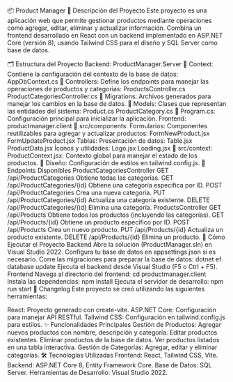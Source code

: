 📦 Product Manager
📖 Descripción del Proyecto
Este proyecto es una aplicación web que permite gestionar productos mediante operaciones como agregar, editar, eliminar y actualizar información. Combina un frontend desarrollado en React con un backend implementado en ASP.NET Core (versión 8), usando Tailwind CSS para el diseño y SQL Server como base de datos.

🗂️ Estructura del Proyecto
Backend: ProductManager.Server
📁 Context: Contiene la configuración del contexto de la base de datos:
AppDbContext.cs
📁 Controllers: Define los endpoints para manejar las operaciones de productos y categorías:
ProductsController.cs
ProductCategoriesController.cs
📁 Migrations: Archivos generados para manejar los cambios en la base de datos.
📁 Models: Clases que representan las entidades del sistema:
Product.cs
ProductCategory.cs
📄 Program.cs: Configuración principal para inicializar la aplicación.
Frontend: productmanager.client
📁 src/components:
Formularios: Componentes reutilizables para agregar y actualizar productos:
FormNewProduct.jsx
FormUpdateProduct.jsx
Tablas: Presentación de datos:
Table.jsx
ProductData.jsx
Íconos y utilidades:
Logo.jsx
Loading.jsx
📁 src/context:
ProductContext.jsx: Contexto global para manejar el estado de los productos.
🎨 Diseño: Configuración de estilos en tailwind.config.js.
🔗 Endpoints Disponibles
ProductCategoriesController
GET /api/ProductCategories
Obtiene todas las categorías.
GET /api/ProductCategories/{id}
Obtiene una categoría específica por ID.
POST /api/ProductCategories
Crea una nueva categoría.
PUT /api/ProductCategories/{id}
Actualiza una categoría existente.
DELETE /api/ProductCategories/{id}
Elimina una categoría.
ProductsController
GET /api/Products
Obtiene todos los productos (incluyendo las categorías).
GET /api/Products/{id}
Obtiene un producto específico por ID.
POST /api/Products
Crea un nuevo producto.
PUT /api/Products/{id}
Actualiza un producto existente.
DELETE /api/Products/{id}
Elimina un producto.
🚀 Cómo Ejecutar el Proyecto
Backend
Abre la solución (ProductManager.sln) en Visual Studio 2022.
Configura tu base de datos en appsettings.json si es necesario.
Corre las migraciones para preparar la base de datos:
dotnet ef database update
Ejecuta el backend desde Visual Studio (F5 o Ctrl + F5).
Frontend
Navega al directorio del frontend:
cd productmanager.client
Instala las dependencias:
npm install
Ejecuta el servidor de desarrollo:
npm run start
📝 Changelog
Este proyecto se creó utilizando las siguientes herramientas:

React: Proyecto generado con create-vite.
ASP.NET Core: Configuración para manejar API RESTful.
Tailwind CSS: Configuración en tailwind.config.js para estilos.
✨ Funcionalidades Principales
Gestión de Productos:
Agregar nuevos productos con nombre, descripción y categoría.
Editar productos existentes.
Eliminar productos de la base de datos.
Ver productos listados en una tabla interactiva.
Gestión de Categorías:
Agregar, editar y eliminar categorías.
🛠️ Tecnologías Utilizadas
Frontend: React, Tailwind CSS, Vite.
Backend: ASP.NET Core 8, Entity Framework Core.
Base de Datos: SQL Server.
Herramientas de Desarrollo: Visual Studio 2022.
